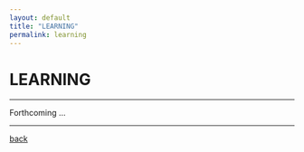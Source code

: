 ```yaml
---
layout: default
title: "LEARNING"
permalink: learning
---  
```


# LEARNING #  

---  
Forthcoming ...

---  
[back](./)
